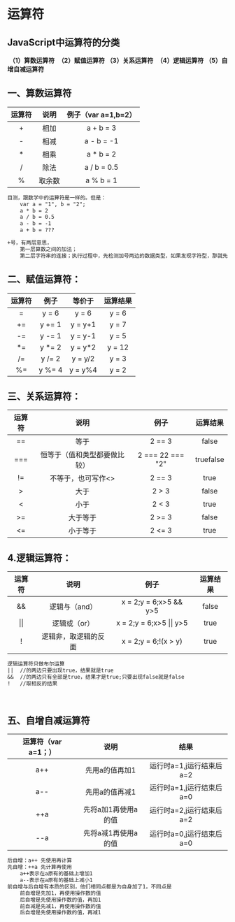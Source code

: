 # 运算符

## JavaScript中运算符的分类

​	**（1）算数运算符**
​	**（2）赋值运算符**
​	**（3）关系运算符**
​	**（4）逻辑运算符**
​	**（5）自增自减运算符**

## 一、算数运算符

| 运算符 |  说明  | 例子（var a=1,b=2） |
| :----: | :----: | :-----------------: |
|   +    |  相加  |      a + b = 3      |
|   -    |  相减  |     a - b = -1      |
|   *    |  相乘  |      a * b = 2      |
|   /    |  除法  |     a / b = 0.5     |
|   %    | 取余数 |      a % b = 1      |

```txt
目测，跟数学中的运算符是一样的。但是：
    var a = "1", b = "2";
    a * b = 2
    a / b = 0.5
    a - b = -1
    a + b = ???

+号，有两层意思，
	第一层算数之间的加法；
	第二层字符串的连接；执行过程中，先检测加号两边的数据类型，如果发现字符型，那就先生效字符的连接
```



## 二、赋值运算符：

| 运算符 |  例子  | 等价于  | 运算结果 |
| :----: | :----: | :-----: | :------: |
|   =    | y = 6  |  y = 6  |  y = 6   |
|   +=   | y += 1 | y = y+1 |  y = 7   |
|   -=   | y -= 1 | y = y-1 |  y = 5   |
|   *=   | y *= 2 | y = y*2 |  y = 12  |
|   /=   | y /= 2 | y = y/2 |  y = 3   |
|   %=   | y %= 4 | y = y%4 |  y = 2   |



## 三、关系运算符： 

| 运算符 |             说明             |       例子       | 运算结果  |
| :----: | :--------------------------: | :--------------: | :-------: |
|   ==   |             等于             |      2 == 3      |   false   |
|  ===   | 恒等于（值和类型都要做比较） | 2 === 22 === "2" | truefalse |
|   !=   |      不等于，也可写作<>      |      2 == 3      |   true    |
|   >    |             大于             |      2 > 3       |   false   |
|   <    |             小于             |      2 < 3       |   true    |
|   >=   |           大于等于           |      2 >= 3      |   false   |
|   <=   |           小于等于           |      2 <= 3      |   true    |



## 4.逻辑运算符：

| 运算符 |         说明         |           例子           | 运算结果 |
| :----: | :------------------: | :----------------------: | :------: |
|   &&   |    逻辑与（and）     |  x = 2;y = 6;x>5 && y>5  |  false   |
|  \|\|  |     逻辑或（or）     | x = 2;y = 6;x>5 \|\| y>5 |   true   |
|   !    | 逻辑非，取逻辑的反面 |   x = 2;y = 6;!(x > y)   |   true   |

```txt
逻辑运算符只做布尔运算
||	//的两边只要出现true，结果就是true
&&	//的两边只有全部是true，结果才是true;只要出现false就是false
!	//取相反的结果
```

​	

## 五、自增自减运算符

| 运算符（var a=1；） |        说明         |           结果           |
| :-----------------: | :-----------------: | :----------------------: |
|         a++         |   先用a的值再加1    | 运行时a=1,j运行结束后a=2 |
|         a--         |   先用a的值再减1    | 运行时a=1,j运行结束后a=0 |
|         ++a         | 先将a加1再使用a的值 | 运行时a=2,j运行结束后a=2 |
|         --a         | 先将a减1再使用a的值 | 运行时a=0,j运行结束后a=0 |

```txt
后自增：a++ 先使用再计算
先自增：++a 先计算再使用
    a++表示在a原有的基础上增加1
    a--表示在a原有的基础上减小1
前自增与后自增有本质的区别，他们相同点都是为自身加了1，不同点是
    前自增是先加1，再使用操作数的值
    后自增是先使用操作数的值，再加1
	前自减是先减1，再使用操作数的值
    后自增是先使用操作数的值，再减1
```

